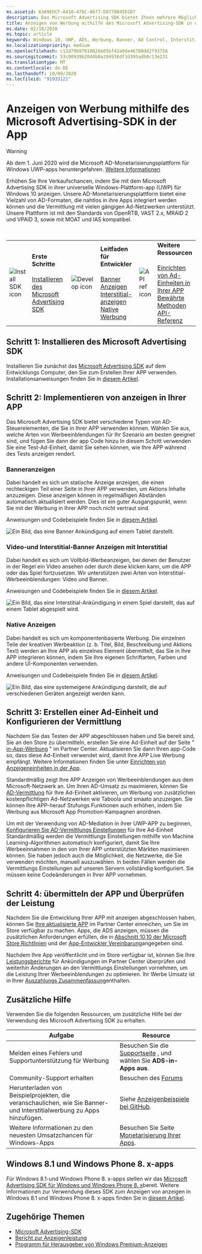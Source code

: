 ```yaml
---
ms.assetid: 63A9EDCF-A418-476C-8677-D8770B45D1D7
description: Das Microsoft Advertising SDK bietet Ihnen mehrere Möglichkeiten, Ihre APP mit Werbung zu verdienen.
title: Anzeigen von Werbung mithilfe des Microsoft Advertising-SDK in der App
ms.date: 02/18/2020
ms.topic: article
keywords: Windows 10, UWP, ADS, Werbung, Banner, Ad Control, Interstitial
ms.localizationpriority: medium
ms.openlocfilehash: c12d79b97010826b05bf42a9de46780dd2f93756
ms.sourcegitcommit: 53c00939b20d4b0a294936df3d395adb0c13e231
ms.translationtype: MT
ms.contentlocale: de-DE
ms.lasthandoff: 10/09/2020
ms.locfileid: "91933121"
---
```

# <a name="display-ads-in-your-app-with-the-microsoft-advertising-sdk"></a>Anzeigen von Werbung mithilfe des Microsoft Advertising-SDK in der App

>[!WARNING]
> Ab dem 1. Juni 2020 wird die Microsoft AD-Monetarisierungsplattform für Windows UWP-apps heruntergefahren. [Weitere Informationen](https://social.msdn.microsoft.com/Forums/windowsapps/en-US/db8d44cb-1381-47f7-94d3-c6ded3fea36f/microsoft-ad-monetization-platform-shutting-down-june-1st?forum=aiamgr)

Erhöhen Sie Ihre Verkaufschancen, indem Sie mit dem Microsoft Advertising SDK in ihrer universelle Windows-Plattform-app (UWP) für Windows 10 anzeigen. Unsere AD-Monetarisierungsplattform bietet eine Vielzahl von AD-Formaten, die nahtlos in ihre Apps integriert werden können und die Vermittlung mit vielen gängigen Ad-Netzwerken unterstützt. Unsere Plattform ist mit den Standards von OpenRTB, VAST 2.x, MRAID 2 und VPAID 3, sowie mit MOAT und IAS kompatibel. 

<br/>

<table style="border: none !important;">
<colgroup>
<col width="10%" />
<col width="23%" />
<col width="10%" />
<col width="23%" />
<col width="10%" />
<col width="23%" />
</colgroup>
<tbody>
<tr>
<td align="left"><img src="images/install-sdk.png" alt="Install SDK icon" /></td>
<td align="left"><b>Erste Schritte</b><br/><br/>
    <a href="https://marketplace.visualstudio.com/items?itemName=AdMediator.MicrosoftAdvertisingSDK">Installieren des Microsoft Advertising SDK</a>
</td>
<td align="left"><img src="images/write-code.png" alt="Develop icon" /></td>
<td align="left"><b>Leitfaden für Entwickler</b><br/><br/>
    <a href="banner-ads.md">Banner Anzeigen</a>
    <br/>
    <a href="interstitial-ads.md">Interstitial-anzeigen</a>
    <br/>
    <a href="native-ads.md">Native Werbung</a>
    </td>
<td align="left"><img src="images/api-reference.png" alt="API ref icon" /></td>
<td align="left"><b>Weitere Ressourcen</b><br/><br/>
    <a href="set-up-ad-units-in-your-app.md">Einrichten von Ad-Einheiten in Ihrer APP</a>
    <br/>
    <a href="best-practices-for-ads-in-apps.md">Bewährte Methoden</a>
    <br/>
    <a href="/uwp/api/overview/advertising">API-Referenz</a>
    </td>
</tr>
</tbody>
</table>

## <a name="step-1-install-the-microsoft-advertising-sdk"></a>Schritt 1: Installieren des Microsoft Advertising SDK

Installieren Sie zunächst das [Microsoft Advertising SDK](https://marketplace.visualstudio.com/items?itemName=AdMediator.MicrosoftAdvertisingSDK) auf dem Entwicklungs Computer, den Sie zum Erstellen Ihrer APP verwenden. Installationsanweisungen finden Sie in [diesem Artikel](install-the-microsoft-advertising-libraries.md).

## <a name="step-2-implement-ads-in-your-app"></a>Schritt 2: Implementieren von anzeigen in Ihrer APP

Das Microsoft Advertising SDK bietet verschiedene Typen von AD-Steuerelementen, die Sie in Ihrer APP verwenden können. Wählen Sie aus, welche Arten von Werbeeinblendungen für Ihr Szenario am besten geeignet sind, und fügen Sie dann der app Code hinzu In diesem Schritt verwenden Sie eine Test-Ad-Einheit, damit Sie sehen können, wie Ihre APP während des Tests anzeigen rendert.

### <a name="banner-ads"></a>Banneranzeigen

Dabei handelt es sich um statische Anzeige anzeigen, die einen rechteckigen Teil einer Seite in Ihrer APP verwenden, um Aktions Inhalte anzuzeigen. Diese anzeigen können in regelmäßigen Abständen automatisch aktualisiert werden. Dies ist ein guter Ausgangspunkt, wenn Sie mit der Werbung in Ihrer APP noch nicht vertraut sind.

Anweisungen und Codebeispiele finden Sie in [diesem Artikel](adcontrol-in-xaml-and--net.md).

![Ein Bild, das eine Banner Ankündigung auf einem Tablet darstellt.](images/banner-ad.png)

### <a name="interstitial-video-and-interstitial-banner-ads"></a>Video-und Interstitial-Banner Anzeigen mit Interstitial

Dabei handelt es sich um Vollbild-Werbeanzeigen, bei denen der Benutzer in der Regel ein Video ansehen oder durch diese klicken kann, um die APP oder das Spiel fortzusetzen. Wir unterstützen zwei Arten von Interstitial-Werbeeinblendungen: Video und Banner.

Anweisungen und Codebeispiele finden Sie in [diesem Artikel](interstitial-ads.md).

![Ein Bild, das eine Interstitial-Ankündigung in einem Spiel darstellt, das auf einem Tablet abgespielt wird.](images/interstitial-ad.png)

### <a name="native-ads"></a>Native Anzeigen

Dabei handelt es sich um komponentenbasierte Werbung. Die einzelnen Teile der kreativen Werbeaktion (z. b. Titel, Bild, Beschreibung und Aktions Text) werden an Ihre APP als einzelnes Element übermittelt, das Sie in Ihre APP integrieren können, indem Sie Ihre eigenen Schriftarten, Farben und andere UI-Komponenten verwenden.

Anweisungen und Codebeispiele finden Sie in [diesem Artikel](native-ads.md).

![Ein Bild, das eine systemeigene Ankündigung darstellt, die auf verschiedenen Geräten angezeigt werden kann.](images/native-ad.png)

<span id="ad-mediation"/>

## <a name="step-3-create-an-ad-unit-and-configure-mediation"></a>Schritt 3: Erstellen einer Ad-Einheit und Konfigurieren der Vermittlung

Nachdem Sie das Testen der APP abgeschlossen haben und Sie bereit sind, Sie an den Store zu übermitteln, erstellen Sie eine Ad-Einheit auf der Seite " [in-App-Werbung](../publish/in-app-ads.md) " im Partner Center. Aktualisieren Sie dann Ihren app-Code so, dass diese Ad-Einheit verwendet wird, damit Ihre APP Live Werbung empfängt. Weitere Informationen finden Sie unter [Einrichten von Anzeigeneinheiten in der App](set-up-ad-units-in-your-app.md#live-ad-units).

Standardmäßig zeigt Ihre APP Anzeigen von Werbeeinblendungen aus dem Microsoft-Netzwerk an. Um Ihren AD-Umsatz zu maximieren, können Sie [AD-Vermittlung](ad-mediation-service.md) für Ihre Ad-Einheit aktivieren, um Werbung von zusätzlichen kostenpflichtigen Ad-Netzwerken wie Taboola und smaato anzuzeigen. Sie können Ihre APP-herauf Stufungs Funktionen auch erhöhen, indem Sie Werbung aus Microsoft App Promotion-Kampagnen anordnen.

Um mit der Verwendung von AD-Mediation in ihrer UWP-APP zu beginnen, [Konfigurieren Sie AD-Vermittlungs Einstellungen](../publish/in-app-ads.md#mediation-settings) für Ihre Ad-Einheit Standardmäßig werden die Vermittlungs Einstellungen mithilfe von Machine Learning-Algorithmen automatisch konfiguriert, damit Sie Ihre Werbeeinnahmen in den von Ihrer APP unterstützten Märkten maximieren können. Sie haben jedoch auch die Möglichkeit, die Netzwerke, die Sie verwenden möchten, manuell auszuwählen. In beiden Fällen werden die Vermittlungs Einstellungen auf unseren Servern vollständig konfiguriert. Sie müssen keine Codeänderungen in Ihrer APP vornehmen.    

## <a name="step-4-submit-your-app-and-review-performance"></a>Schritt 4: übermitteln der APP und Überprüfen der Leistung

Nachdem Sie die Entwicklung Ihrer APP mit anzeigen abgeschlossen haben, können Sie [Ihre aktualisierte APP](../publish/app-submissions.md) im Partner Center einreichen, um Sie im Store verfügbar zu machen. Apps, die ADS anzeigen, müssen die zusätzlichen Anforderungen erfüllen, die in [Abschnitt 10,10 der Microsoft Store Richtlinien](/legal/windows/agreements/store-policies#1010-advertising-conduct-and-content) und der [App-Entwickler Vereinbarung](/legal/windows/agreements/app-developer-agreement)angegeben sind.

Nachdem Ihre App veröffentlicht und im Store verfügbar ist, können Sie Ihre [Leistungsberichte](../publish/advertising-performance-report.md) für Ankündigungen im Partner Center überprüfen und weiterhin Änderungen an den Vermittlungs Einstellungen vornehmen, um die Leistung Ihrer Werbeeinblendungen zu optimieren. Ihr Werbe Umsatz ist in Ihrer [Auszahlungs Zusammenfassung](../publish/payout-summary.md)enthalten.

<span id="additional-help" />

## <a name="additional-help"></a>Zusätzliche Hilfe

Verwenden Sie die folgenden Ressourcen, um zusätzliche Hilfe bei der Verwendung des Microsoft Advertising SDK zu erhalten.

|  Aufgabe    | Resource |               
|----------|-------|
| Melden eines Fehlers und Supportunterstützung für Werbung     | Besuchen Sie die [Supportseite](https://developer.microsoft.com/windows/support) , und wählen Sie **ADS-in-Apps aus**.        |
| Community-Support erhalten     | Besuchen des [Forums](https://social.msdn.microsoft.com/forums/windowsapps/en-US/home?category=windowsapps)       |
| Herunterladen von Beispielprojekten, die veranschaulichen, wie Sie Banner- und Interstitialwerbung zu Apps hinzufügen.     | Siehe [Anzeigenbeispiele bei GitHub](https://github.com/Microsoft/Windows-universal-samples/tree/master/Samples/Advertising).       |
| Weitere Informationen zu den neuesten Umsatzchancen für Windows-Apps     | Besuchen Sie Seite [Monetarisierung Ihrer Apps](https://developer.microsoft.com/store/monetize).        |

## <a name="windows-81-and-windows-phone-8x-apps"></a>Windows 8.1 und Windows Phone 8. x-apps

Für Windows 8.1-und Windows Phone 8. x-apps stellen wir das [Microsoft Advertising SDK für Windows und Windows Phone 8. x](https://marketplace.visualstudio.com/items?itemName=AdMediator.MicrosoftAdvertisingSDKforWindowsandWindowsPhone8x)bereit. Weitere Informationen zur Verwendung dieses SDK zum Anzeigen von anzeigen in Windows 8.1 und Windows Phone 8. x-apps finden Sie in [diesem Artikel](/previous-versions/windows/apps/dn792120(v=win.10)).

## <a name="related-topics"></a>Zugehörige Themen

* [Microsoft Advertising-SDK](https://marketplace.visualstudio.com/items?itemName=AdMediator.MicrosoftAdvertisingSDK)
* [Bericht zur Anzeigenleistung](../publish/advertising-performance-report.md)
* [Programm für Herausgeber von Windows Premium-Anzeigen](windows-premium-ads-publishers-program.md)